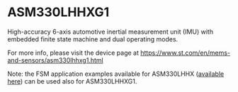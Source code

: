# ASM330LHHXG1

High-accuracy 6-axis automotive inertial measurement unit (IMU) with embedded finite state machine and dual operating modes.

For more info, please visit the device page at https://www.st.com/en/mems-and-sensors/asm330lhhxg1.html

Note: the FSM application examples available for ASM330LHHX  ([available here](./../asm330lhhx)) can be used also for ASM330LHHXG1.


